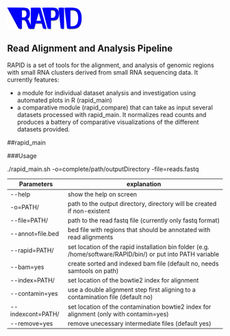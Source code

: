![RAPID Logo][logo]


[logo]: figures/Logo.png

Read Alignment and Analysis Pipeline
------------------------------------

RAPID is a set of tools for the alignment, and analysis of genomic regions with small RNA clusters derived from small RNA sequencing data.
It currently features:
- a module for individual dataset analysis and investigation using automated plots in R (rapid_main)
- a comparative module (rapid_compare) that can take as input several datasets processed with rapid_main. It normalizes read counts and produces a battery of comparative visualizations of the different datasets provided.


##rapid_main

###Usage

./rapid_main.sh -o=complete/path/outputDirectory -file=reads.fastq 

Parameters | explanation
-----------|------------
--help | show the help on screen
-o=PATH/ | path to the output directory, directory will be created if non-existent
--file=PATH/ | path to the read fastq file (currently only fastq format)
--annot=file.bed |  bed file with regions that should be annotated with read alignments
--rapid=PATH/ | set location of the rapid installation bin folder (e.g. /home/software/RAPID/bin/) or put into PATH variable
--bam=yes | create sorted and indexed bam file (default no, needs samtools on path)
--index=PATH/ | set location of the bowtie2 index for alignment
--contamin=yes | use a double alignment step first aligning to a contamination file (default no)
--indexcont=PATH/ | set location of the contamination bowtie2 index for alignment (only with contamin=yes)
--remove=yes | remove unecessary intermediate files (default yes)

